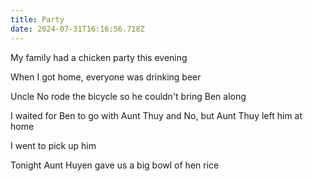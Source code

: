 ```yaml
---
title: Party
date: 2024-07-31T16:16:56.718Z
---
```


My family had a chicken party this evening

When I got home, everyone was drinking beer

Uncle No rode the bicycle so he couldn't bring Ben along

I waited for Ben to go with Aunt Thuy and No, but Aunt Thuy left him at home

I went to pick up him

Tonight Aunt Huyen gave us a big bowl of hen rice
